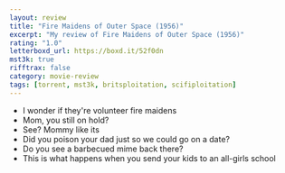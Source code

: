 ```yaml
---
layout: review
title: "Fire Maidens of Outer Space (1956)"
excerpt: "My review of Fire Maidens of Outer Space (1956)"
rating: "1.0"
letterboxd_url: https://boxd.it/52f0dn
mst3k: true
rifftrax: false
category: movie-review
tags: [torrent, mst3k, britsploitation, scifiploitation]
---
```


- I wonder if they're volunteer fire maidens
- Mom, you still on hold?
- See? Mommy like its
- Did you poison your dad just so we could go on a date?
- Do you see a barbecued mime back there?
- This is what happens when you send your kids to an all-girls school

